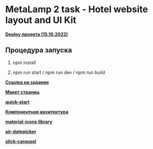 # MetaLamp 2 task - Hotel website layout and UI Kit

[**Deploy проекта (15.10.2022)**](https://nan-simon-hotel-toxin-15-10-2022.netlify.app/)


## Процедура запуска

1. npm install

2. npm run start / npm run dev / npm run build


[**Ссылка на задание**](https://coda.io/@metalamp/education/front-end-2)

[**Макет страниц**](https://www.figma.com/file/MumYcKVk9RkKZEG6dR5E3A/)

[**quick-start**](https://ru.bem.info/methodology/quick-start/)

[**Компонентная архитектура**](https://fullstack-development.gitbook.io/learn/komponentnaya-arkhitektura)

[**material-icons library**](https://fonts.google.com/icons)

[**air-datepicker**](https://github.com/t1m0n/air-datepicker/tree/master/dist)

[**slick-carousel**](https://www.npmjs.com/package/slick-carousel)